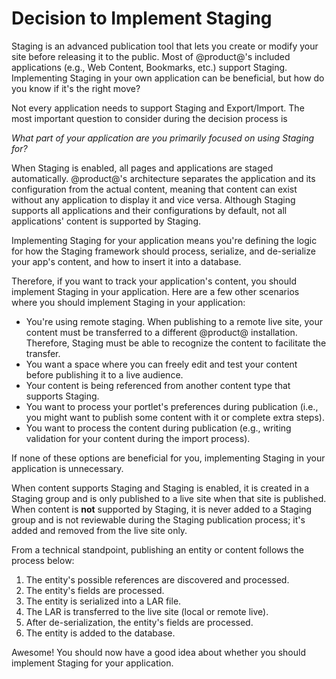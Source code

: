 # Decision to Implement Staging [](id=decision-to-implement-staging)

Staging is an advanced publication tool that lets you create or modify your site
before releasing it to the public. Most of @product@'s included applications
(e.g., Web Content, Bookmarks, etc.) support Staging. Implementing Staging in
your own application can be beneficial, but how do you know if it's the right
move?

Not every application needs to support Staging and Export/Import. The most
important question to consider during the decision process is

*What part of your application are you primarily focused on using Staging for?*

When Staging is enabled, all pages and applications are staged automatically.
@product@'s architecture separates the application and its configuration from
the actual content, meaning that content can exist without any application to
display it and vice versa. Although Staging  supports all applications and their
configurations by default, not all applications' content is supported by
Staging.

Implementing Staging for your application means you're defining the logic for
how the Staging framework should process, serialize, and de-serialize your app's
content, and how to insert it into a database.

Therefore, if you want to track your application's content, you should implement
Staging in your application. Here are a few other scenarios where you should
implement Staging in your application:

- You're using remote staging. When publishing to a remote live site, your
  content must be transferred to a different @product@ installation. Therefore,
  Staging must be able to recognize the content to facilitate the transfer.
- You want a space where you can freely edit and test your content before
  publishing it to a live audience.
- Your content is being referenced from another content type that supports
  Staging.
- You want to process your portlet's preferences during publication (i.e., you
  might want to publish some content with it or complete extra steps).
- You want to process the content during publication (e.g., writing validation
  for your content during the import process).

If none of these options are beneficial for you, implementing Staging in your
application is unnecessary.

When content supports Staging and Staging is enabled, it is created in a Staging
group and is only published to a live site when that site is published. When
content is **not** supported by Staging, it is never added to a Staging group
and is not reviewable during the Staging publication process; it's added and
removed from the live site only.

From a technical standpoint, publishing an entity or content follows the process
below:

1.  The entity's possible references are discovered and processed.
2.  The entity's fields are processed.
3.  The entity is serialized into a LAR file.
4.  The LAR is transferred to the live site (local or remote live).
5.  After de-serialization, the entity's fields are processed.
6.  The entity is added to the database.

Awesome! You should now have a good idea about whether you should implement
Staging for your application.
